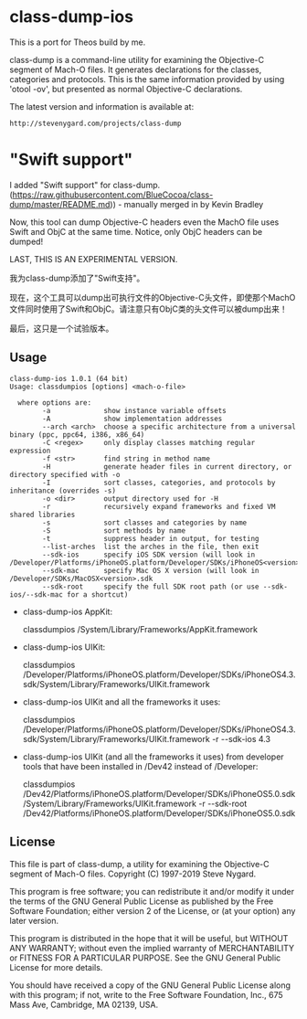 class-dump-ios
==========

This is a port for Theos build by me.

class-dump is a command-line utility for examining the Objective-C
segment of Mach-O files.  It generates declarations for the classes,
categories and protocols.  This is the same information provided by
using 'otool -ov', but presented as normal Objective-C declarations.

The latest version and information is available at:

    http://stevenygard.com/projects/class-dump

"Swift support"
==========

I added "Swift support" for class-dump. (https://raw.githubusercontent.com/BlueCocoa/class-dump/master/README.md)) - manually merged in by Kevin Bradley

Now, this tool can dump Objective-C headers even the MachO file uses Swift and ObjC at the same time.
Notice, only ObjC headers can be dumped! 

LAST, THIS IS AN EXPERIMENTAL VERSION. 

我为class-dump添加了"Swift支持"。

现在，这个工具可以dump出可执行文件的Objective-C头文件，即使那个MachO文件同时使用了Swift和ObjC。请注意只有ObjC类的头文件可以被dump出来！

最后，这只是一个试验版本。

Usage
-----

    class-dump-ios 1.0.1 (64 bit)
    Usage: classdumpios [options] <mach-o-file>

      where options are:
            -a             show instance variable offsets
            -A             show implementation addresses
            --arch <arch>  choose a specific architecture from a universal binary (ppc, ppc64, i386, x86_64)
            -C <regex>     only display classes matching regular expression
            -f <str>       find string in method name
            -H             generate header files in current directory, or directory specified with -o
            -I             sort classes, categories, and protocols by inheritance (overrides -s)
            -o <dir>       output directory used for -H
            -r             recursively expand frameworks and fixed VM shared libraries
            -s             sort classes and categories by name
            -S             sort methods by name
            -t             suppress header in output, for testing
            --list-arches  list the arches in the file, then exit
            --sdk-ios      specify iOS SDK version (will look in /Developer/Platforms/iPhoneOS.platform/Developer/SDKs/iPhoneOS<version>.sdk
            --sdk-mac      specify Mac OS X version (will look in /Developer/SDKs/MacOSX<version>.sdk
            --sdk-root     specify the full SDK root path (or use --sdk-ios/--sdk-mac for a shortcut)

- class-dump-ios AppKit:

    classdumpios /System/Library/Frameworks/AppKit.framework

- class-dump-ios UIKit:

    classdumpios /Developer/Platforms/iPhoneOS.platform/Developer/SDKs/iPhoneOS4.3.sdk/System/Library/Frameworks/UIKit.framework

- class-dump-ios UIKit and all the frameworks it uses:

    classdumpios /Developer/Platforms/iPhoneOS.platform/Developer/SDKs/iPhoneOS4.3.sdk/System/Library/Frameworks/UIKit.framework -r --sdk-ios 4.3

- class-dump-ios UIKit (and all the frameworks it uses) from developer tools that have been installed in /Dev42 instead of /Developer:

    classdumpios /Dev42/Platforms/iPhoneOS.platform/Developer/SDKs/iPhoneOS5.0.sdk/System/Library/Frameworks/UIKit.framework -r --sdk-root /Dev42/Platforms/iPhoneOS.platform/Developer/SDKs/iPhoneOS5.0.sdk


License
-------

This file is part of class-dump, a utility for examining the
Objective-C segment of Mach-O files.
Copyright (C) 1997-2019 Steve Nygard.

This program is free software; you can redistribute it and/or modify
it under the terms of the GNU General Public License as published by
the Free Software Foundation; either version 2 of the License, or
(at your option) any later version.

This program is distributed in the hope that it will be useful,
but WITHOUT ANY WARRANTY; without even the implied warranty of
MERCHANTABILITY or FITNESS FOR A PARTICULAR PURPOSE.  See the
GNU General Public License for more details.

You should have received a copy of the GNU General Public License
along with this program; if not, write to the Free Software
Foundation, Inc., 675 Mass Ave, Cambridge, MA 02139, USA.
